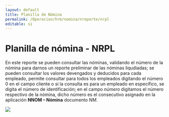 ```yaml
---
layout: default
title: Planilla de Nómina
permalink: /Operacion/hrm/nomina/nreporte/nrpl
editable: si
---
```


# Planilla de nómina - NRPL


En este reporte se pueden consultar las nóminas, validando el número de la nómina para darnos un reporte preliminar de las nóminas liqudiadas; se pueden consultar los valores devengados y deducidos para cada empleado, permite consultar para todos los empleados digitando el número 0 en el campo cliente o si la consulta es para un empleado en específico, se digita el número de identificación; en el campo _número_ digitamos el número respectivo de la nómina, dicho número es el consecutivo asignado en la aplicación **NNOM – Nómina** documento _NM_.


![](nrpl1.png)



